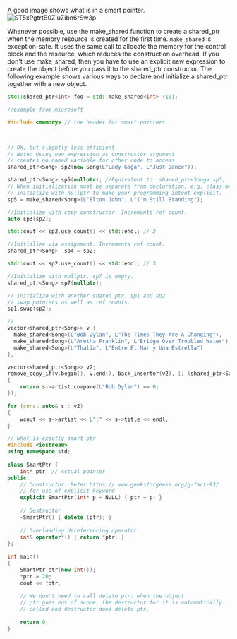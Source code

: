 A good image shows what is in a smart pointer.
![ST5xPgtrtB0ZluZibn6rSw3p](https://user-images.githubusercontent.com/6526592/118654224-56048600-b7b6-11eb-83a0-c7b7db3b94f7.png)

Whenever possible, use the make_shared function to create a shared_ptr when the memory resource is created for the first time. 
`make_shared` is exception-safe. It uses the same call to allocate the memory for the control block and the resource, which reduces the construction overhead. 
If you don't use make_shared, then you have to use an explicit new expression to create the object before you pass it to the shared_ptr constructor. 
The following example shows various ways to declare and initialize a shared_ptr together with a new object.

```cpp 
std::shared_ptr<int> foo = std::make_shared<int> (10);
```


``` cpp 
//example from microsoft

#include <memory> // the header for smart pointers



// Ok, but slightly less efficient. 
// Note: Using new expression as constructor argument
// creates no named variable for other code to access.
shared_ptr<Song> sp2(new Song(L"Lady Gaga", L"Just Dance"));

shared_ptr<Song> sp5(nullptr); //Equivalent to: shared_ptr<Song> sp5;
// When initialization must be separate from declaration, e.g. class members, 
// initialize with nullptr to make your programming intent explicit.
sp5 = make_shared<Song>(L"Elton John", L"I'm Still Standing");

//Initialize with copy constructor. Increments ref count.
auto sp3(sp2);

std::cout << sp2.use_count() << std::endl; // 2

//Initialize via assignment. Increments ref count.
shared_ptr<Song>  sp4 = sp2;

std::cout << sp2.use_count() << std::endl; // 3

//Initialize with nullptr. sp7 is empty.
shared_ptr<Song> sp7(nullptr);

// Initialize with another shared_ptr. sp1 and sp2
// swap pointers as well as ref counts.
sp1.swap(sp2);

// 
vector<shared_ptr<Song>> v {
  make_shared<Song>(L"Bob Dylan", L"The Times They Are A Changing"),
  make_shared<Song>(L"Aretha Franklin", L"Bridge Over Troubled Water"),
  make_shared<Song>(L"Thalía", L"Entre El Mar y Una Estrella")
};

vector<shared_ptr<Song>> v2;
remove_copy_if(v.begin(), v.end(), back_inserter(v2), [] (shared_ptr<Song> s) 
{
    return s->artist.compare(L"Bob Dylan") == 0;
});

for (const auto& s : v2)
{
    wcout << s->artist << L":" << s->title << endl;
}


```


``` cpp
// what is exactly smart ptr
#include <iostream> 
using namespace std; 
  
class SmartPtr { 
    int* ptr; // Actual pointer 
public: 
    // Constructor: Refer https:// www.geeksforgeeks.org/g-fact-93/ 
    // for use of explicit keyword 
    explicit SmartPtr(int* p = NULL) { ptr = p; } 
    
    // Destructor 
    ~SmartPtr() { delete (ptr); } 
  
    // Overloading dereferencing operator 
    int& operator*() { return *ptr; } 
}; 
  
int main() 
{ 
    SmartPtr ptr(new int()); 
    *ptr = 20; 
    cout << *ptr; 
  
    // We don't need to call delete ptr: when the object 
    // ptr goes out of scope, the destructor for it is automatically 
    // called and destructor does delete ptr. 
  
    return 0; 
}

```
